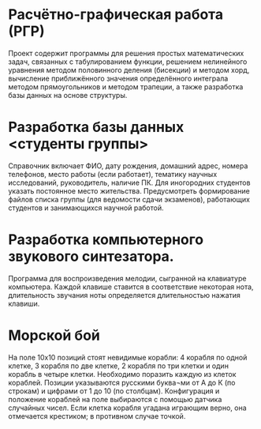 # Расчётно-графическая работа (РГР)
Проект содержит программы для решения простых математических задач, связанных с табулированием функции, решением нелинейного уравнения методом половинного деления (бисекции) и методом хорд, вычисление приближённого значения определённого интеграла методом прямоугольников и методом трапеции, а также разработка базы данных на основе структуры.
# Разработка базы данных <студенты группы>
Справочник включает ФИО, дату рождения, домашний адрес, номера телефонов, место работы (если работает), тематику научных исследований, руководитель, наличие  ПК. Для иногородних студентов указать постоянное место жительства. Предусмотреть формирование файлов списка группы (для ведомости сдачи экзаменов), работающих студентов и занимающихся научной работой.
# Разработка компьютерного звукового синтезатора.
Программа для воспроизведения мелодии, сыгранной на клавиатуре компьютера. Каждой клавише ставится в соответствие некоторая нота, длительность звучания ноты определяется длительностью нажатия клавиши.
# Морской бой
На поле 10х10 позиций стоят невидимые  корабли: 4 корабля по одной клетке, 3 корабля по две клетке, 2 корабля по три клетки и один корабль в четыре клетки. Необходимо поразить каждую из клеток кораблей. Позиции указываются русскими буква¬ми от А до К (по строкам) и цифрами от 1 до 10 (по столбцам). Конфигурация и положение кораблей на поле выбираются с помощью датчика случайных чисел. Если клетка корабля угадана играющим верно, она отмечается крестиком; в противном случае точкой.
